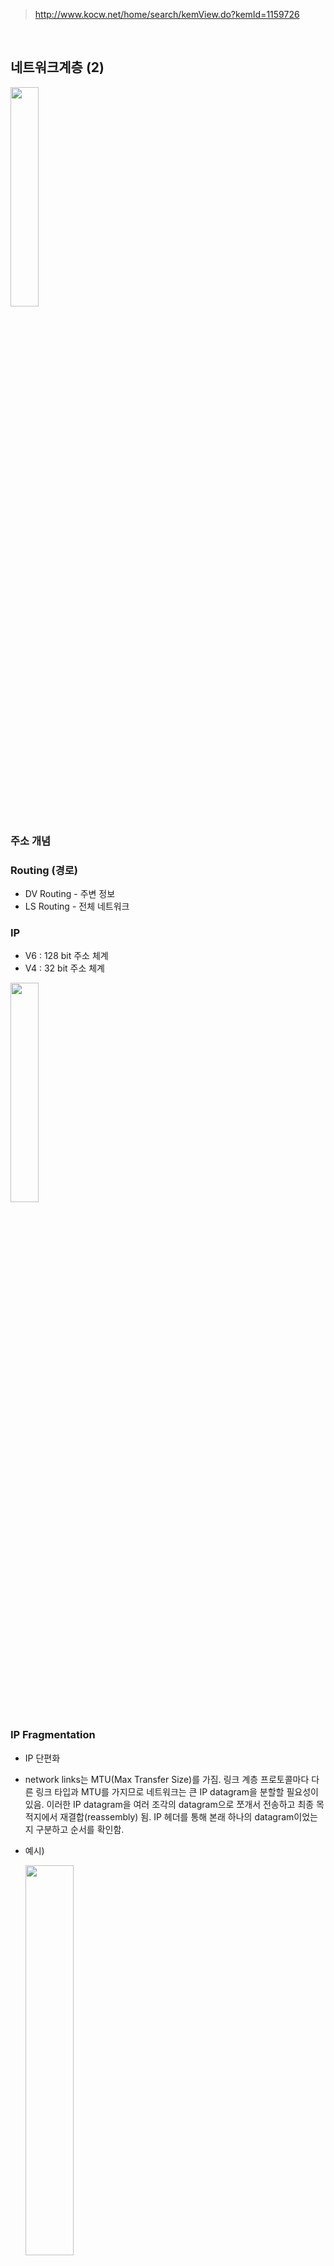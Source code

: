 > http://www.kocw.net/home/search/kemView.do?kemId=1159726  

<br>

## 네트워크계층 (2)  

<img src="https://user-images.githubusercontent.com/88132500/230449068-87822ba4-f13c-417a-8379-0e16cbfc7434.png" width="30%" height="30%">  

<br>

### 주소 개념  
### Routing (경로)  
  - DV Routing - 주변 정보
  - LS Routing - 전체 네트워크  

### IP
- V6 : 128 bit 주소 체계
- V4 : 32 bit 주소 체계  

<img src="https://user-images.githubusercontent.com/88132500/230450576-8949588b-445a-4d3c-aa81-4e45858a39b9.png" width="30%" height="30%">  

<br>

### IP Fragmentation  
- IP 단편화
- network links는 MTU(Max Transfer Size)를 가짐. 링크 계층 프로토콜마다 다른 링크 타입과 MTU를 가지므로 네트워크는 큰 IP datagram을 분할할 필요성이 있음. 이러한 IP datagram을 여러 조각의 datagram으로 쪼개서 전송하고 최종 목적지에서 재결합(reassembly) 됨. IP 헤더를 통해 본래 하나의 datagram이었는지 구분하고 순서를 확인함. 
- 예시)  

  <img src="https://user-images.githubusercontent.com/88132500/230593734-dc2690d9-5a2b-4f96-ac28-1f10d88fbd02.png" width="40%" height="40%">  

  - 4000byte datagram을 3개의 datagram으로 쪼개서 전송했다고 가정
  - 각 datagram은 헤더가 20byte씩을 차지함. 즉, 처음 datagram도 헤더가 20byte를 차지하므로 data field는 3980임.
  - MTU는 1500byte이므로 1500, 1500, 1040으로 쪼개서 보내는 게 효율적 (각 datagram이 모두 20byte의 헤더를 포함한다는 것을 생각)
  - 처음 datagram의 datafield가 3980이므로 1480 + 1480 + 1020 = 3980으로 딱 맞음  
  <br>
  - offset은 시작주소를 나타내는 데 가장 첫 번째 datagram은 주소가 0부터 시작하며, 두 번째 datagram의 주소는 이전 datagram의 datafield 다음을 가리켜야 하므로, 1480/8 = 185 (주소는 8byte 기준)
  - 3번째 datagram의 주소는 185+1480/8 = 370
  - 시작 주소가 필요한 이유 -> 재결함을 위해서  
  <img src="https://user-images.githubusercontent.com/88132500/230595205-b2edc70d-2033-4322-8bed-6d381812ab35.png" width="40%" height="40%">  
  - 3개로 쪼개진 datagram을 다시 합치면 위와 같이 됨
  - offset을 이용해 순서를 알 수 있음  

### IP 할당  
- ISP or 기관에서 subnet 영역할당  
- ICANN (Internet Corporation for Assigned Names and Numbers)
  - 인터넷 DNS의 기술적 관리, IP 주소공간 할당, 프로토콜 파라미터 지정, 루트 서버 시스템 관리 등의 업무를 조정하는 역할을 함
- 서버 운영 시 state IP를 ISP or 기관에서 요청하여 할당받음
  - 기계에 수동 입력  
- DHCP (Dynamic Host Configuration Protocol)
  - 호스트 IP 구성 관리를 단순화 하는 IP 표준
  - DHCP 서버를 사용하여 IP 주소 및 관련된 기타 구성 세부 정보를 네트워크의 DHCP 사용 클라이언트에게 동적으로 할당하는 방법을 제공함  

### NAT (Network Address Translation)  
- IP 패킷의 TCP/UDP 포트 숫자와 소스 및 목적지의 IP 주소 등을 재기록하면서 라우터를 통해 네트워크 트래픽을 주고 받는 기술
- NAT를 이용하는 이유 -> 대개 사설 네트워크에 속한 여러 개의 호스트가 하나의 공인 IP 주소를 사용하여 인터넷에 접속하기 위해서